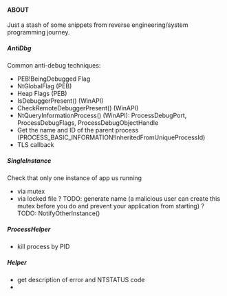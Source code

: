 #### ABOUT
Just a stash of some snippets from reverse engineering/system programming journey.

##### AntiDbg
Common anti-debug techniques:
- PEB!BeingDebugged Flag
- NtGlobalFlag (PEB)
- Heap Flags (PEB)
- IsDebuggerPresent() (WinAPI)
- CheckRemoteDebuggerPresent() (WinAPI)
- NtQueryInformationProcess() (WinAPI): ProcessDebugPort, ProcessDebugFlags, ProcessDebugObjectHandle
- Get the name and ID of the parent process (PROCESS_BASIC_INFORMATION!InheritedFromUniqueProcessId)
- TLS callback


##### SingleInstance
Check that only one instance of app us running
- via mutex
- via locked file
? TODO: generate name (a malicious user can create this mutex before you do and prevent your application from starting)
? TODO: NotifyOtherInstance()

##### ProcessHelper
- kill process by PID

##### Helper
- get description of error and NTSTATUS code
- 